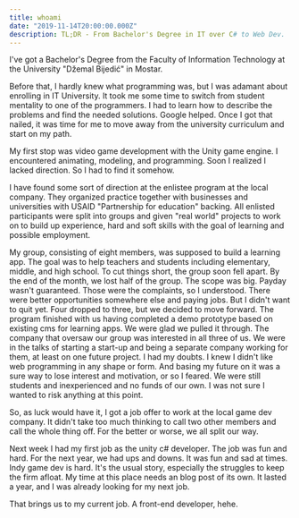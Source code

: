 ```yaml
---
title: whoami
date: "2019-11-14T20:00:00.000Z"
description: TL;DR - From Bachelor's Degree in IT over C# to Web Dev.
---
```

I've got a Bachelor's Degree from the Faculty of Information Technology at the University "Džemal Bijedić" in Mostar.

Before that, I hardly knew what programming was, but I was adamant about enrolling in IT University. It took me some time to switch from student mentality to one of the programmers. I had to learn how to describe the problems and find the needed solutions. Google helped. Once I got that nailed, it was time for me to move away from the university curriculum and start on my path.

My first stop was video game development with the Unity game engine. I encountered animating, modeling, and programming. Soon I realized I lacked direction. So I had to find it somehow.

I have found some sort of direction at the enlistee program at the local company. They organized practice together with businesses and universities with USAID "Partnership for education" backing. All enlisted participants were split into groups and given "real world" projects to work on to build up experience, hard and soft skills with the goal of learning and possible employment.

My group, consisting of eight members, was supposed to build a learning app. The goal was to help teachers and students including elementary, middle, and high school. To cut things short, the group soon fell apart. By the end of the month, we lost half of the group. The scope was big. Payday wasn't guaranteed. Those were the complaints, so I understood. There were better opportunities somewhere else and paying jobs. But I didn't want to quit yet. Four dropped to three, but we decided to move forward. The program finished with us having completed a demo prototype based on existing cms for learning apps. We were glad we pulled it through. The company that oversaw our group was interested in all three of us. We were in the talks of starting a start-up and being a separate company working for them, at least on one future project. I had my doubts. I knew I didn't like web programming in any shape or form. And basing my future on it was a sure way to lose interest and motivation, or so I feared. We were still students and inexperienced and no funds of our own. I was not sure I wanted to risk anything at this point.

So, as luck would have it, I got a job offer to work at the local game dev company. It didn't take too much thinking to call two other members and call the whole thing off. For the better or worse, we all split our way.

Next week I had my first job as the unity c# developer. The job was fun and hard. For the next year, we had ups and downs. It was fun and sad at times. Indy game dev is hard. It's the usual story, especially the struggles to keep the firm afloat. My time at this place needs an blog post of its own. It lasted a year, and I was already looking for my next job.

That brings us to my current job. A front-end developer, hehe.